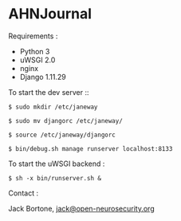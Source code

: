 AHNJournal
==========

Requirements :

* Python 3
* uWSGI 2.0
* nginx 
* Django 1.11.29

To start the dev server ::

    $ sudo mkdir /etc/janeway

    $ sudo mv djangorc /etc/janeway/
 
    $ source /etc/janeway/djangorc
 
    $ bin/debug.sh manage runserver localhost:8133 

To start the uWSGI backend :

    $ sh -x bin/runserver.sh & 

Contact :

Jack Bortone, jack@open-neurosecurity.org
